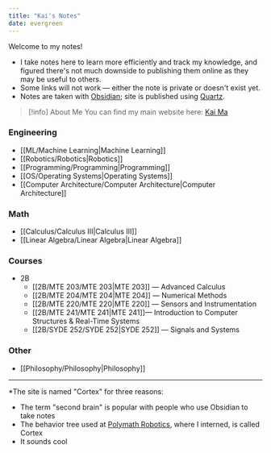 ```yaml
---
title: "Kai's Notes"
date: evergreen
---
```

Welcome to my notes!
- I take notes here to learn more efficiently and track my knowledge, and figured there's not much downside to publishing them online as they may be useful to others. 
- Some links will not work — either the note is private or doesn't exist yet.
- Notes are taken with [Obsidian](https://obsidian.md); site is published using [Quartz](https://quartz.jzhao.xyz).

>[!info] About Me
>You can find my main website here: [Kai Ma](https://k78ma.github.io)

### Engineering
- [[ML/Machine Learning|Machine Learning]]
- [[Robotics/Robotics|Robotics]]
- [[Programming/Programming|Programming]]
- [[OS/Operating Systems|Operating Systems]]
- [[Computer Architecture/Computer Architecture|Computer Architecture]]

### Math
- [[Calculus/Calculus III|Calculus III]]
- [[Linear Algebra/Linear Algebra|Linear Algebra]]

### Courses
- 2B
	- [[2B/MTE 203/MTE 203|MTE 203]] — Advanced Calculus
	- [[2B/MTE 204/MTE 204|MTE 204]] — Numerical Methods
	- [[2B/MTE 220/MTE 220|MTE 220]] — Sensors and Instrumentation
	- [[2B/MTE 241/MTE 241|MTE 241]]— Introduction to Computer Structures & Real-Time Systems
	- [[2B/SYDE 252/SYDE 252|SYDE 252]] — Signals and Systems

### Other
- [[Philosophy/Philosophy|Philosophy]]
---
\*The site is named "Cortex" for three reasons:
- The term "second brain" is popular with people who use Obsidian to take notes
- The behavior tree used at [Polymath Robotics](https://polymathrobotics.com/), where I interned, is called Cortex
- It sounds cool
